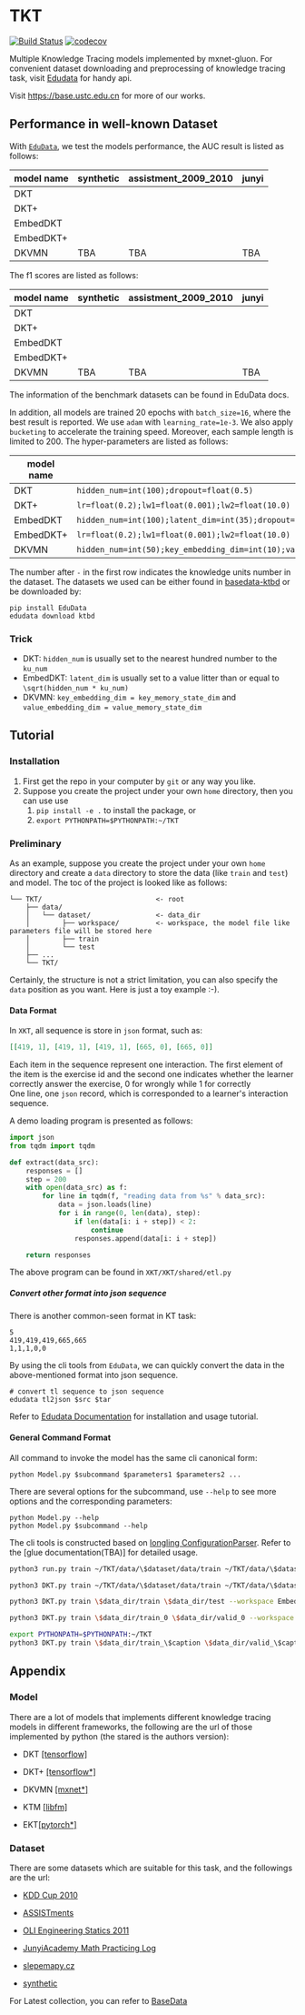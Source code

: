 # TKT

[![Build Status](https://www.travis-ci.org/tswsxk/TKT.svg?branch=master)](https://www.travis-ci.org/tswsxk/TKT)
[![codecov](https://codecov.io/gh/tswsxk/TKT/branch/master/graph/badge.svg)](https://codecov.io/gh/tswsxk/TKT)

Multiple Knowledge Tracing models implemented by mxnet-gluon. 
For convenient dataset downloading and preprocessing of knowledge tracing task, 
visit [Edudata](https://github.com/bigdata-ustc/EduData) for handy api.

Visit https://base.ustc.edu.cn for more of our works.

## Performance in well-known Dataset

With [`EduData`](https://pypi.python.org/pypi/EduData), we test the models performance, the AUC result is listed as follows:

|model name  | synthetic | assistment_2009_2010 | junyi |
| ---------- | - |------------------ | ----- |
| DKT        |           |                      |       |
| DKT+       |           |                      |       |
| EmbedDKT   |  |                   |       |
| EmbedDKT+ |  |  ||
| DKVMN | TBA | TBA |TBA|

The f1 scores are listed as follows:

|model name  | synthetic | assistment_2009_2010 | junyi |
| ---------- | ------------------ | ----- | ----- |
| DKT        |           |                      |       |
| DKT+       |           |                      |       |
| EmbedDKT   |           |                      |       |
| EmbedDKT+   |           |                      |       |
| DKVMN | TBA       | TBA                  | TBA   |

The information of the benchmark datasets can be found in EduData docs.

In addition, all models are trained 20 epochs with `batch_size=16`, where the best result is reported.  We use `adam` with `learning_rate=1e-3`. We also apply `bucketing` to accelerate the training speed. Moreover, each sample length is limited to 200. The hyper-parameters are listed as follows:

|model name  | synthetic - 50 | assistment_2009_2010 - 124 | junyi-835 |
| ---------- | ------------------ | ----- | ----- |
| DKT        | `hidden_num=int(100);dropout=float(0.5)` | `hidden_num=int(200);dropout=float(0.5)` | `hidden_num=int(900);dropout=float(0.5)` |
| DKT+       | `lr=float(0.2);lw1=float(0.001);lw2=float(10.0)` | `lr=float(0.1);lw1=float(0.003);lw2=float(3.0)` | `lr=float(0.01);lw1=float(0.001);lw2=float(1.0)` |
| EmbedDKT   | `hidden_num=int(100);latent_dim=int(35);dropout=float(0.5)` | `hidden_num=int(200);latent_dim=int(75);dropout=float(0.5)` | `hidden_num=int(900);latent_dim=int(600);dropout=float(0.5)` |
| EmbedDKT+   | `lr=float(0.2);lw1=float(0.001);lw2=float(10.0)` | `lr=float(0.1);lw1=float(0.003);lw2=float(3.0)` | `lr=float(0.01);lw1=float(0.001);lw2=float(1.0)` |
| DKVMN      | `hidden_num=int(50);key_embedding_dim=int(10);value_embedding_dim=int(10);key_memory_size=int(5);key_memory_state_dim=int(10);value_memory_size=int(5);value_memory_state_dim=int(10);dropout=float(0.5)` | `hidden_num=int(50);key_embedding_dim=int(50);value_embedding_dim=int(200);key_memory_size=int(50);key_memory_state_dim=int(50);value_memory_size=int(50);value_memory_state_dim=int(200);dropout=float(0.5)` | `hidden_num=int(50);key_embedding_dim=int(50);value_embedding_dim=int(200);key_memory_size=int(20);key_memory_state_dim=int(50);value_memory_size=int(20);value_memory_state_dim=int(200);dropout=float(0.5)` |

The number after `-` in the first row indicates the knowledge units number in the dataset. The datasets we used can be  either found in [basedata-ktbd](http://base.ustc.edu.cn/data/ktbd/) or be downloaded by:

```shell
pip install EduData
edudata download ktbd
```

### Trick

* DKT: `hidden_num` is usually set to the nearest hundred number to the `ku_num`
* EmbedDKT: `latent_dim` is usually set to a value litter than or equal to `\sqrt(hidden_num * ku_num)`
* DKVMN: `key_embedding_dim = key_memory_state_dim` and `value_embedding_dim = value_memory_state_dim`


## Tutorial

### Installation

1. First get the repo in your computer by `git` or any way you like.
2. Suppose you create the project under your own `home` directory, then you can use use 
    1. `pip install -e .` to install the package, or
    2. `export PYTHONPATH=$PYTHONPATH:~/TKT`
    
### Preliminary
As an example, suppose you create the project under your own `home` directory 
and create a `data` directory to store the data (like `train` and `test`) and model.
The toc of the project is looked like as follows:

```text
└── TKT/                            <- root
    ├── data/
    │   └── dataset/                <- data_dir
    │        ├── workspace/         <- workspace, the model file like parameters file will be stored here
    │        ├── train
    │        └── test
    ├── ...
    └── TKT/
```
Certainly, the structure is not a strict limitation, you can also specify the `data` position as you want. 
Here is just a toy example :-).  

#### Data Format
In `XKT`, all sequence is store in `json` format, such as:
```json
[[419, 1], [419, 1], [419, 1], [665, 0], [665, 0]]
```
Each item in the sequence represent one interaction. The first element of the item is the exercise id 
and the second one indicates whether the learner correctly answer the exercise, 0 for wrongly while 1 for correctly  
One line, one `json` record, which is corresponded to a learner's interaction sequence.

A demo loading program is presented as follows:
```python
import json
from tqdm import tqdm

def extract(data_src):
    responses = []
    step = 200
    with open(data_src) as f:
        for line in tqdm(f, "reading data from %s" % data_src):
            data = json.loads(line)
            for i in range(0, len(data), step):
                if len(data[i: i + step]) < 2:
                    continue
                responses.append(data[i: i + step])

    return responses
```
The above program can be found in `XKT/XKT/shared/etl.py`

##### Convert other format into json sequence
There is another common-seen format in KT task:
```text
5
419,419,419,665,665
1,1,1,0,0
```
By using the cli tools from `EduData`, we can quickly convert the data in the above-mentioned format into json sequence.
```shell
# convert tl sequence to json sequence
edudata tl2json $src $tar
```
Refer to [Edudata Documentation](https://github.com/bigdata-ustc/EduData) for installation and usage tutorial.

#### General Command Format
All command to invoke the model has the same cli canonical form:
```shell
python Model.py $subcommand $parameters1 $parameters2 ...
```
There are several options for the subcommand, use `--help` to see more options and the corresponding parameters:
```shell
python Model.py --help
python Model.py $subcommand --help 
```

The cli tools is constructed based on 
[longling ConfigurationParser](https://longling.readthedocs.io/zh/latest/submodule/lib/index.html#module-longling.lib.parser). 
Refer to the [glue documentation(TBA)] for detailed usage.

```bash
python3 run.py train ~/TKT/data/\$dataset/data/train ~/TKT/data/\$dataset/data/test --root ~/TKT --workspace DKT  --hyper_params "nettype=DKT;ku_num=int(146);hidden_num=int(200);dropout=float(0.5)" --dataset assistment0910c --batch_size "int(16)" --ctx "cuda:0" --optimizer_params "lr=float(1e-2)"
```

```bash
python3 DKT.py train ~/TKT/data/\$dataset/data/train ~/TKT/data/\$dataset/data/test --root ~/TKT --workspace DKT  --hyper_params "nettype=DKT;ku_num=int(146);hidden_num=int(200);dropout=float(0.5)" --dataset assistment0910c --batch_size "int(16)" --ctx "cuda:0" --optimizer_params "lr=float(1e-2)"
```


```bash
python3 DKT.py train \$data_dir/train \$data_dir/test --workspace EmbedDKT  --hyper_params "nettype=EmbedDKT;ku_num=int(835);hidden_num=int(900);latent_dim=int(600);dropout=float(0.5)" --dataset="junyi" --ctx="cuda:0"
```

```bash
python3 DKT.py train \$data_dir/train_0 \$data_dir/valid_0 --workspace DKT+  --hyper_params "nettype=DKT+;ku_num=int(835);hidden_num=int(900);latent_dim=int(600);dropout=float(0.5)" --dataset="junyi_100" --ctx="cuda:0" --loss_params "lr=float(0.1);lw1=float(0.003);lw2=float(3.0)"
```

```bash
export PYTHONPATH=$PYTHONPATH:~/TKT
python3 DKT.py train \$data_dir/train_\$caption \$data_dir/valid_\$caption --root ~/TKT  --hyper_params "nettype=DKT;ku_num=int(835);hidden_num=int(900);dropout=float(0.5)" --ctx cuda:5 --caption 0 --workspace DKT_0 --dataset="junyi_2000"
```

## Appendix

### Model
There are a lot of models that implements different knowledge tracing models in different frameworks, 
the following are the url of those implemented by python (the stared is the authors version):

* DKT [[tensorflow]](https://github.com/mhagiwara/deep-knowledge-tracing)

* DKT+ [[tensorflow*]](https://github.com/ckyeungac/deep-knowledge-tracing-plus)

* DKVMN [[mxnet*]](https://github.com/jennyzhang0215/DKVMN)

* KTM [[libfm]](https://github.com/jilljenn/ktm)

* EKT[[pytorch*]](https://github.com/bigdata-ustc/ekt)

### Dataset
There are some datasets which are suitable for this task, and the followings are the url:

* [KDD Cup 2010](https://pslcdatashop.web.cmu.edu/KDDCup/downloads.jsp)

* [ASSISTments](https://sites.google.com/site/assistmentsdata/)

* [OLI Engineering Statics 2011](https://pslcdatashop.web.cmu.edu/DatasetInfo?datasetId=507)

* [JunyiAcademy Math Practicing Log](https://pslcdatashop.web.cmu.edu/DatasetInfo?datasetId=1198)

* [slepemapy.cz](https://www.fi.muni.cz/adaptivelearning/?a=data)

* [synthetic](https://github.com/chrispiech/DeepKnowledgeTracing/tree/master/data/synthetic)

For Latest collection, you can refer to [BaseData](http://base.ustc.edu.cn/data/)

